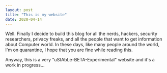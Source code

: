```yaml
---
layout: post
title: "This is my website"
date: 2020-04-14
---
```


Well. Finally I decide to build this blog for all the nerds, hackers, security researchers, privacy freaks, and all the people that want to get information about Computer world.
In these days, like many people around the world, I'm on quarantine, I hope that you are fine while reading this.

Anyway, this is a very "uStAbLe-BETA-Experimental" website and it's a work in progress...
